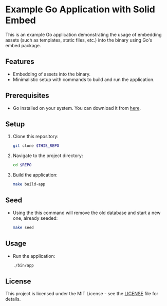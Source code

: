 # Example Go Application with Solid Embed

This is an example Go application demonstrating the usage of embedding assets (such as templates, static files, etc.) into the binary using Go's embed package.

## Features

- Embedding of assets into the binary.
- Minimalistic setup with commands to build and run the application.

## Prerequisites

- Go installed on your system. You can download it from [here](https://golang.org/dl/).

## Setup

1. Clone this repository:

   ```bash
   git clone $THIS_REPO
   ```

2. Navigate to the project directory:

   ```bash
   cd $REPO
   ```

3. Build the application:

   ```bash
   make build-app
   ```

## Seed

- Using the this command will remove the old database and start a new one, already seeded:

  ```bash
  make seed
  ```

## Usage

- Run the application:

  ```bash
  ./bin/app
  ```

## License

This project is licensed under the MIT License - see the [LICENSE](LICENSE) file for details.
